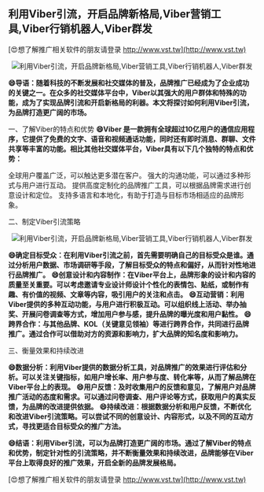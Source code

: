 ## **利用Viber引流，开启品牌新格局,Viber营销工具,Viber行销机器人,Viber群发**

[😍想了解推广相关软件的朋友请登录 http://www.vst.tw](http://www.vst.tw)

 <center><img src="https://vst.tw/MP4/tuiguang/png/6.png" alt="利用Viber引流，开启品牌新格局,Viber营销工具,Viber行销机器人,Viber群发"></center>

**😄导语：随着科技的不断发展和社交媒体的普及，品牌推广已经成为了企业成功的关键之一。在众多的社交媒体平台中，Viber以其强大的用户群体和特殊的功能，成为了实现品牌引流和开启新格局的利器。本文将探讨如何利用Viber引流，为品牌打造更广阔的市场。**

一、了解Viber的特点和优势
**😄Viber 是一款拥有全球超过10亿用户的通信应用程序，它提供了免费的文字、语音和视频通话功能，同时还有即时消息、群聊、文件共享等丰富的功能。相比其他社交媒体平台，Viber具有以下几个独特的特点和优势：**

全球用户覆盖广泛，可以触达更多潜在客户。
强大的沟通功能，可以通过多种形式与用户进行互动。
提供高度定制化的品牌推广工具，可以根据品牌需求进行创意设计和定位。
支持多语言和本地化，有助于打造与目标市场相适应的品牌形象。

二、制定Viber引流策略

 <center><img src="https://vst.tw/MP4/tuiguang/png/7.png" alt="利用Viber引流，开启品牌新格局,Viber营销工具,Viber行销机器人,Viber群发"></center>

**😄确定目标受众：在利用Viber引流之前，首先需要明确自己的目标受众是谁。通过分析用户数据、市场调研等手段，了解目标受众的特点和偏好，从而针对性地进行品牌推广。**
**😄创意设计和内容制作：在Viber平台上，品牌形象的设计和内容的质量至关重要。可以考虑邀请专业设计师设计个性化的表情包、贴纸，或制作有趣、有价值的视频、文章等内容，吸引用户的关注和点击。**
**😄互动营销：利用Viber提供的多种互动功能，与用户进行积极互动。可以组织线上活动、举办抽奖、开展问卷调查等方式，增加用户参与感，提升品牌的曝光度和用户黏性。**
**😄跨界合作：与其他品牌、KOL（关键意见领袖）等进行跨界合作，共同进行品牌推广。通过合作可以借助对方的资源和影响力，扩大品牌的知名度和影响力。**

三、衡量效果和持续改进

**😄数据分析：利用Viber提供的数据分析工具，对品牌推广的效果进行评估和分析。可以关注关键指标，如用户增长率、用户参与度、转化率等，从而了解品牌在Viber平台上的表现。**
**😄用户反馈：及时收集用户的反馈和意见，了解用户对品牌推广活动的态度和需求。可以通过问卷调查、用户评论等方式，获取用户的真实反馈，为品牌的改进提供依据。**
**😄持续改进：根据数据分析和用户反馈，不断优化和改进Viber引流策略。可以尝试不同的创意设计、内容形式，以及不同的互动方式，寻找更适合目标受众的推广方法。**

**😄结语：利用Viber引流，可以为品牌打造更广阔的市场。通过了解Viber的特点和优势，制定针对性的引流策略，并不断衡量效果和持续改进，品牌能够在Viber平台上取得良好的推广效果，开启全新的品牌发展格局。**

[😍想了解推广相关软件的朋友请登录 http://www.vst.tw](http://www.vst.tw)



